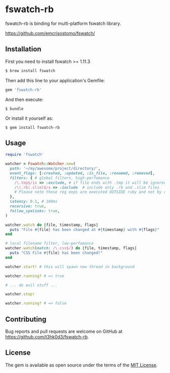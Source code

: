 # fswatch-rb

fswatch-rb is binding for multi-platform fswatch library.

https://github.com/emcrisostomo/fswatch/

## Installation

First you need to install fswatch >= 1.11.3

```bash
$ brew install fswatch
```

Then add this line to your application's Gemfile:

```ruby
gem 'fswatch-rb'
```

And then execute:

    $ bundle

Or install it yourself as:

    $ gem install fswatch-rb

## Usage

```ruby
require 'fswatch'

watcher = Fswatch::Watcher.new(
  path: '~/my/awesome/project/directory/',
  event_flags: [:created, :updated, :is_file, :renamed, :removed],
  filters: { # global filters, high-perfomance
    /\.tmp$/ix => :exclude, # if file ends with .tmp it will be ignored
    /\(.rb|.slim)$/x => :include  # include only .rb and .slim files
    # Please note these reg exps are executed OUTSIDE ruby and not by ruby regexp implementation, so be careful
  },
  latency: 0.1, # 100ms
  recursive: true,
  follow_symlinks: true,
)

watcher.watch do |file, timestamp, flags|
  puts "File #{file} has been changed at #{timestamp} with #{flags}"
end

# local filename filter, low-perfomance
watcher.watch(match: /\.css$/) do |file, timestamp, flags|
  puts "CSS File #{file} has been changed!"
end

watcher.start! # this will spawn new thread in background

watcher.running? # => true

# ... do evil stuff ...

watcher.stop!

watcher.running? # => false

```

## Contributing

Bug reports and pull requests are welcome on GitHub at https://github.com/t3hk0d3/fswatch-rb.

## License

The gem is available as open source under the terms of the [MIT License](https://opensource.org/licenses/MIT).
